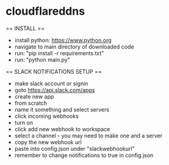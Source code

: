 # cloudflareddns

== INSTALL ==
- install python: https://www.python.org
- navigate to main directory of downloaded code
- run: "pip install -r requirements.txt"
- run: "python main.py"




== SLACK NOTIFICATIONS SETUP ==
- make slack account or signin
- goto https://api.slack.com/apps
- create new app
- from scratch
- name it something and select servers
- click incoming webhooks
- turn on
- click add new webhook to workspace
- select a channel - you may need to make one and a server
- copy the new webhook url
- paste into config.json under "slackwebhookurl"
- remember to change notifications to true in config.json

